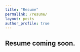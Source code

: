 ```yaml
---
title: "Resume"
permalink: /resume/
layout: posts
author_profile: true
---
```


## Resume coming soon.
